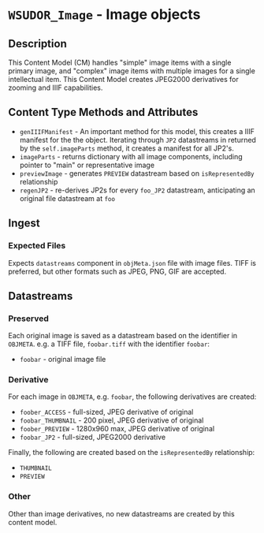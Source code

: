 # `WSUDOR_Image` - Image objects

## Description

This Content Model (CM) handles "simple" image items with a single primary image, and "complex" image items with multiple images for a single intellectual item.  This Content Model creates JPEG2000 derivatives for zooming and IIIF capabilities.

## Content Type Methods and Attributes

 * `genIIIFManifest` - An important method for this model, this creates a IIIF manifest for the the object.  Iterating through `JP2` datastreams in returned by the `self.imageParts` method, it creates a manifest for all JP2's.
 * `imageParts` - returns dictionary with all image components, including pointer to "main" or representative image
 * `previewImage` - generates `PREVIEW` datastream based on `isRepresentedBy` relationship
  * `regenJP2` - re-derives JP2s for every `foo_JP2` datastream, anticipating an original file datastream at `foo`

## Ingest

### Expected Files

Expects `datastreams` component in `objMeta.json` file with image files.  TIFF is preferred, but other formats such as JPEG, PNG, GIF are accepted.

## Datastreams

### Preserved

Each original image is saved as a datastream based on the identifier in `OBJMETA`.  e.g. a TIFF file, `foobar.tiff` with the identifier `foobar`:

 * `foobar` - original image file

### Derivative

For each image in `OBJMETA`, e.g. `foobar`, the following derivatives are created:

 * `foober_ACCESS` - full-sized, JPEG derivative of original
 * `foobar_THUMBNAIL` - 200 pixel, JPEG derivative of original
 * `foober_PREVIEW` - 1280x960 max, JPEG derivative of original
 * `foobar_JP2` - full-sized, JPEG2000 derivative

Finally, the following are created based on the `isRepresentedBy` relationship:

 * `THUMBNAIL`
 * `PREVIEW`

### Other

Other than image derivatives, no new datastreams are created by this content model.